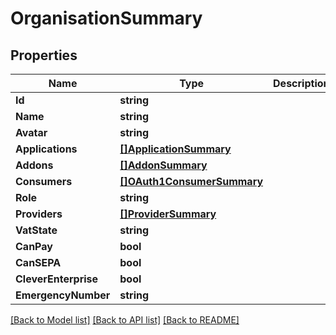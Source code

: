 # OrganisationSummary

## Properties

Name | Type | Description | Notes
------------ | ------------- | ------------- | -------------
**Id** | **string** |  | [optional] 
**Name** | **string** |  | [optional] 
**Avatar** | **string** |  | [optional] 
**Applications** | [**[]ApplicationSummary**](ApplicationSummary.md) |  | [optional] 
**Addons** | [**[]AddonSummary**](AddonSummary.md) |  | [optional] 
**Consumers** | [**[]OAuth1ConsumerSummary**](OAuth1ConsumerSummary.md) |  | [optional] 
**Role** | **string** |  | [optional] 
**Providers** | [**[]ProviderSummary**](ProviderSummary.md) |  | [optional] 
**VatState** | **string** |  | [optional] 
**CanPay** | **bool** |  | [optional] 
**CanSEPA** | **bool** |  | [optional] 
**CleverEnterprise** | **bool** |  | [optional] 
**EmergencyNumber** | **string** |  | [optional] 

[[Back to Model list]](../README.md#documentation-for-models) [[Back to API list]](../README.md#documentation-for-api-endpoints) [[Back to README]](../README.md)


